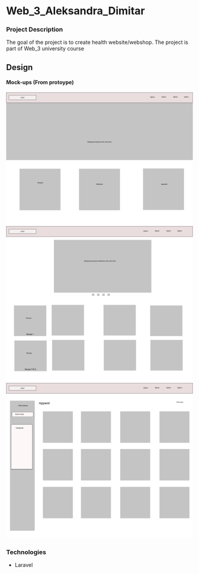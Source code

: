 # Web_3_Aleksandra_Dimitar

### Project Description

The goal of the project is to create health website/webshop. The project is part of Web_3 university course

## Design

#### Mock-ups (From protoype)

![alt text](design/mock-ups/LandingPage.png)
![alt text](design/mock-ups/Recipes.png)
![alt text](design/mock-ups/Appareal.png)

### Technologies

- Laravel
